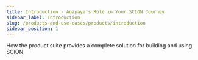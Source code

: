 ```yaml
---
title: Introduction - Anapaya's Role in Your SCION Journey
sidebar_label: Introduction
slug: /products-and-use-cases/products/introduction
sidebar_position: 1
---
```


How the product suite provides a complete solution for building and using SCION.
